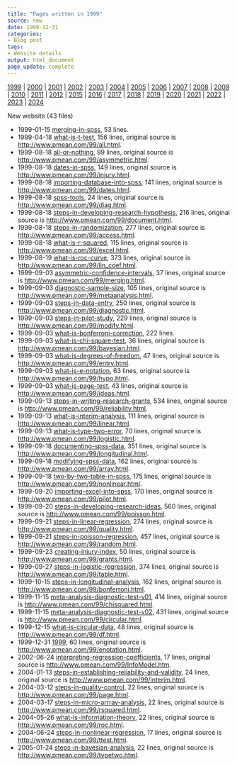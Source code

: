 ```yaml
---
title: "Pages written in 1999"
source: new
date: 1999-12-31
categories:
- Blog post
tags:
- Website details
output: html_document
page_update: complete
---
```

 
[1999](http://new.pmean.com/1999/) | [2000](http://new.pmean.com/2000/) | [2001](http://new.pmean.com/2001/) | [2002](http://new.pmean.com/2002/) | [2003](http://new.pmean.com/2003/) | [2004](http://new.pmean.com/2004/) | [2005](http://new.pmean.com/2005/) | [2006](http://new.pmean.com/2006/) | [2007](http://new.pmean.com/2007/) | [2008](http://new.pmean.com/2008/) | [2009](http://new.pmean.com/2009/) | [2010](http://new.pmean.com/2010/) | [2011](http://new.pmean.com/2011/) | [2012](http://new.pmean.com/2012/) | [2015](http://new.pmean.com/2015/) | [2016](http://new.pmean.com/2016/) | [2017](http://new.pmean.com/2017/) | [2018](http://new.pmean.com/2018/) | [2019](http://new.pmean.com/2019/) | [2020](http://new.pmean.com/2020/) | [2021](http://new.pmean.com/2021/) | [2022](http://new.pmean.com/2022/) | [2023](http://new.pmean.com/2023/) | [2024](http://new.pmean.com/2024/)
 
New website (43 files)
 
+ 1999-01-15 [merging-in-spss](http://new.pmean.com/merging-in-spss/),  53 lines.  
+ 1999-04-18 [what-is-t-test](http://new.pmean.com/what-is-t-test/),  156 lines, original source is http://www.pmean.com/99/all.html.  
+ 1999-08-18 [all-or-nothing](http://new.pmean.com/all-or-nothing/),  99 lines, original source is http://www.pmean.com/99/asymmetric.html.  
+ 1999-08-18 [dates-in-spss](http://new.pmean.com/dates-in-spss/),  149 lines, original source is http://www.pmean.com/99/injury.html.  
+ 1999-08-18 [importing-database-into-spss](http://new.pmean.com/importing-database-into-spss/),  141 lines, original source is http://www.pmean.com/99/dates.html.  
+ 1999-08-18 [spss-tools](http://new.pmean.com/spss-tools/),  24 lines, original source is http://www.pmean.com/99/diag.html.  
+ 1999-08-18 [steps-in-developing-research-hypothesis](http://new.pmean.com/steps-in-developing-research-hypothesis/),  216 lines, original source is http://www.pmean.com/99/document.html.  
+ 1999-08-18 [steps-in-randomization](http://new.pmean.com/steps-in-randomization/),  277 lines, original source is http://www.pmean.com/99/access.html.  
+ 1999-08-18 [what-is-r-squared](http://new.pmean.com/what-is-r-squared/),  115 lines, original source is http://www.pmean.com/99/excel.html.  
+ 1999-08-19 [what-is-roc-curve](http://new.pmean.com/what-is-roc-curve/),  373 lines, original source is http://www.pmean.com/99/lin_coef.html.  
+ 1999-09-03 [asymmetric-confidence-intervals](http://new.pmean.com/asymmetric-confidence-intervals/),  37 lines, original source is http://www.pmean.com/99/merging.html.  
+ 1999-09-03 [diagnostic-sample-size](http://new.pmean.com/diagnostic-sample-size/),  105 lines, original source is http://www.pmean.com/99/metaanalysis.html.  
+ 1999-09-03 [steps-in-data-entry](http://new.pmean.com/steps-in-data-entry/),  250 lines, original source is http://www.pmean.com/99/diagnostic.html.  
+ 1999-09-03 [steps-in-pilot-study](http://new.pmean.com/steps-in-pilot-study/),  229 lines, original source is http://www.pmean.com/99/modify.html.  
+ 1999-09-03 [what-is-bonferroni-correction](http://new.pmean.com/what-is-bonferroni-correction/),  222 lines.  
+ 1999-09-03 [what-is-chi-square-test](http://new.pmean.com/what-is-chi-square-test/),  36 lines, original source is http://www.pmean.com/99/bayesian.html.  
+ 1999-09-03 [what-is-degrees-of-freedom](http://new.pmean.com/what-is-degrees-of-freedom/),  47 lines, original source is http://www.pmean.com/99/entry.html.  
+ 1999-09-03 [what-is-e-notation](http://new.pmean.com/what-is-e-notation/),  63 lines, original source is http://www.pmean.com/99/hypo.html.  
+ 1999-09-03 [what-is-page-test](http://new.pmean.com/what-is-page-test/),  43 lines, original source is http://www.pmean.com/99/ideas.html.  
+ 1999-09-13 [steps-in-writing-research-grants](http://new.pmean.com/steps-in-writing-research-grants/),  534 lines, original source is http://www.pmean.com/99/reliability.html.  
+ 1999-09-13 [what-is-interim-analysis](http://new.pmean.com/what-is-interim-analysis/),  111 lines, original source is http://www.pmean.com/99/linear.html.  
+ 1999-09-13 [what-is-type-two-error](http://new.pmean.com/what-is-type-two-error/),  70 lines, original source is http://www.pmean.com/99/logistic.html.  
+ 1999-09-18 [documenting-spss-data](http://new.pmean.com/documenting-spss-data/),  351 lines, original source is http://www.pmean.com/99/longitudinal.html.  
+ 1999-09-18 [modifying-spss-data](http://new.pmean.com/modifying-spss-data/),  162 lines, original source is http://www.pmean.com/99/array.html.  
+ 1999-09-18 [two-by-two-table-in-spss](http://new.pmean.com/two-by-two-table-in-spss/),  175 lines, original source is http://www.pmean.com/99/nonlinear.html.  
+ 1999-09-20 [importing-excel-into-spss](http://new.pmean.com/importing-excel-into-spss/),  170 lines, original source is http://www.pmean.com/99/pilot.html.  
+ 1999-09-20 [steps-in-developing-research-ideas](http://new.pmean.com/steps-in-developing-research-ideas/),  560 lines, original source is http://www.pmean.com/99/poisson.html.  
+ 1999-09-21 [steps-in-linear-regression](http://new.pmean.com/steps-in-linear-regression/),  274 lines, original source is http://www.pmean.com/99/quality.html.  
+ 1999-09-21 [steps-in-poisson-regression](http://new.pmean.com/steps-in-poisson-regression/),  457 lines, original source is http://www.pmean.com/99/random.html.  
+ 1999-09-23 [creating-injury-index](http://new.pmean.com/creating-injury-index/),  50 lines, original source is http://www.pmean.com/99/grants.html.  
+ 1999-09-27 [steps-in-logistic-regression](http://new.pmean.com/steps-in-logistic-regression/),  374 lines, original source is http://www.pmean.com/99/table.html.  
+ 1999-10-15 [steps-in-longitudinal-analysis](http://new.pmean.com/steps-in-longitudinal-analysis/),  162 lines, original source is http://www.pmean.com/99/bonferroni.html.  
+ 1999-11-15 [meta-analysis-diagnostic-test-v01](http://new.pmean.com/meta-analysis-diagnostic-test-v01/),  414 lines, original source is http://www.pmean.com/99/chisquared.html.  
+ 1999-11-15 [meta-analysis-diagnostic-test-v02](http://new.pmean.com/meta-analysis-diagnostic-test-v02/),  431 lines, original source is http://www.pmean.com/99/circular.html.  
+ 1999-12-15 [what-is-circular-data](http://new.pmean.com/what-is-circular-data/),  48 lines, original source is http://www.pmean.com/99/df.html.  
+ 1999-12-31 [1999](http://new.pmean.com/1999/),  60 lines, original source is http://www.pmean.com/99/enotation.html.  
+ 2002-06-24 [interpreting-regression-coefficients](http://new.pmean.com/interpreting-regression-coefficients/),  17 lines, original source is http://www.pmean.com/99/InfoModel.htm.  
+ 2004-01-13 [steps-in-establishing-reliability-and-validity](http://new.pmean.com/steps-in-establishing-reliability-and-validity/),  24 lines, original source is http://www.pmean.com/99/interim.html.  
+ 2004-03-12 [steps-in-quality-control](http://new.pmean.com/steps-in-quality-control/),  22 lines, original source is http://www.pmean.com/99/page.html.  
+ 2004-03-17 [steps-in-micro-arrray-analysis](http://new.pmean.com/steps-in-micro-arrray-analysis/),  22 lines, original source is http://www.pmean.com/99/rsquared.html.  
+ 2004-05-26 [what-is-information-theory](http://new.pmean.com/what-is-information-theory/),  22 lines, original source is http://www.pmean.com/99/roc.html.  
+ 2004-06-24 [steps-in-nonlinear-regression](http://new.pmean.com/steps-in-nonlinear-regression/),  17 lines, original source is http://www.pmean.com/99/ttest.html.  
+ 2005-01-24 [steps-in-bayesian-analysis](http://new.pmean.com/steps-in-bayesian-analysis/),  22 lines, original source is http://www.pmean.com/99/typetwo.html.
 
